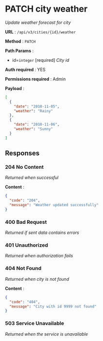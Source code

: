 # PATCH city weather

_Update weather forecast for city_

**URL** : `/api/v3/cities/{id}/weather`

**Method** : `PATCH`

**Path Params** :

- id=`integer` [required] _City id_

**Auth required** : YES

**Permissions required** : Admin

**Payload** :
```json
[
  {
    "date": "2010-11-05",
    "weather": "Rainy"
  },
  {
    "date": "2010-11-06",
    "weather": "Sunny"
  }
]
```

## Responses

### 204 No Content

_Returned when successful_

**Content** :

```json
{
  "code": "204",
  "message": "Weather updated successfully"
}
```

### 400 Bad Request

_Returned if sent data contains errors_

### 401 Unauthorized

_Returned when authorization fails_

### 404 Not Found

_Returned when city is not found_

**Content** :

```json
{
  "code": "404",
  "message": "City with id 9999 not found"
}
```

### 503 Service Unavailable

_Returned when the service is unavailable_
